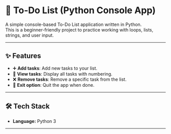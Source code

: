 # 📝 To-Do List (Python Console App)

A simple console-based To-Do List application written in Python.  
This is a beginner-friendly project to practice working with loops, lists, strings, and user input.

---

## ✨ Features
- ➕ **Add tasks**: Add new tasks to your list.  
- 👀 **View tasks**: Display all tasks with numbering.  
- ❌ **Remove tasks**: Remove a specific task from the list.  
- 🚪 **Exit option**: Quit the app when done.  

---

## 🛠️ Tech Stack
- **Language:** Python 3  

---